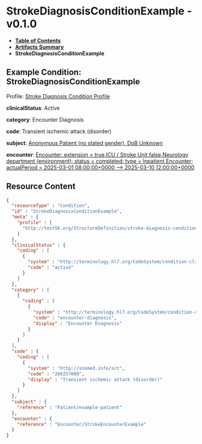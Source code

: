 # StrokeDiagnosisConditionExample - v0.1.0

* [**Table of Contents**](toc.md)
* [**Artifacts Summary**](artifacts.md)
* **StrokeDiagnosisConditionExample**

## Example Condition: StrokeDiagnosisConditionExample

Profile: [Stroke Diagnosis Condition Profile](StructureDefinition-stroke-diagnosis-condition-profile.md)

**clinicalStatus**: Active

**category**: Encounter Diagnosis

**code**: Transient ischemic attack (disorder)

**subject**: [Anonymous Patient (no stated gender), DoB Unknown](Patient-example-patient.md)

**encounter**: [Encounter: extension = true,ICU / Stroke Unit,false,Neurology department (environment); status = completed; type = Inpatient Encounter; actualPeriod = 2025-03-01 08:00:00+0000 --> 2025-03-10 12:00:00+0000](Encounter-StrokeEncounterExample.md)



## Resource Content

```json
{
  "resourceType" : "Condition",
  "id" : "StrokeDiagnosisConditionExample",
  "meta" : {
    "profile" : [
      "http://testSK.org/StructureDefinition/stroke-diagnosis-condition-profile"
    ]
  },
  "clinicalStatus" : {
    "coding" : [
      {
        "system" : "http://terminology.hl7.org/CodeSystem/condition-clinical",
        "code" : "active"
      }
    ]
  },
  "category" : [
    {
      "coding" : [
        {
          "system" : "http://terminology.hl7.org/CodeSystem/condition-category",
          "code" : "encounter-diagnosis",
          "display" : "Encounter Diagnosis"
        }
      ]
    }
  ],
  "code" : {
    "coding" : [
      {
        "system" : "http://snomed.info/sct",
        "code" : "266257000",
        "display" : "Transient ischemic attack (disorder)"
      }
    ]
  },
  "subject" : {
    "reference" : "Patient/example-patient"
  },
  "encounter" : {
    "reference" : "Encounter/StrokeEncounterExample"
  }
}

```
